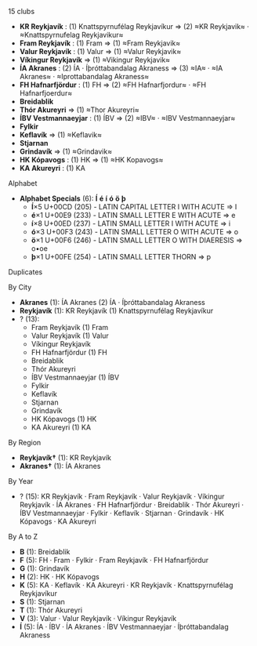 15 clubs

- **KR Reykjavík** : (1) Knattspyrnufélag Reykjavíkur ⇒ (2) ≈KR Reykjavik≈ · ≈Knattspyrnufelag Reykjavikur≈
- **Fram Reykjavík** : (1) Fram ⇒ (1) ≈Fram Reykjavik≈
- **Valur Reykjavík** : (1) Valur ⇒ (1) ≈Valur Reykjavik≈
- **Víkingur Reykjavík** ⇒ (1) ≈Vikingur Reykjavik≈
- **ÍA Akranes** : (2) ÍA · Íþróttabandalag Akraness ⇒ (3) ≈IA≈ · ≈IA Akranes≈ · ≈Iprottabandalag Akraness≈
- **FH Hafnarfjördur** : (1) FH ⇒ (2) ≈FH Hafnarfjordur≈ · ≈FH Hafnarfjoerdur≈
- **Breidablik**
- **Thór Akureyri** ⇒ (1) ≈Thor Akureyri≈
- **ÍBV Vestmannaeyjar** : (1) ÍBV ⇒ (2) ≈IBV≈ · ≈IBV Vestmannaeyjar≈
- **Fylkir**
- **Keflavík** ⇒ (1) ≈Keflavik≈
- **Stjarnan**
- **Grindavík** ⇒ (1) ≈Grindavik≈
- **HK Kópavogs** : (1) HK ⇒ (1) ≈HK Kopavogs≈
- **KA Akureyri** : (1) KA




Alphabet

- **Alphabet Specials** (6):  **Í**  **é**  **í**  **ó**  **ö**  **þ** 
  - **Í**×5 U+00CD (205) - LATIN CAPITAL LETTER I WITH ACUTE ⇒ I
  - **é**×1 U+00E9 (233) - LATIN SMALL LETTER E WITH ACUTE ⇒ e
  - **í**×8 U+00ED (237) - LATIN SMALL LETTER I WITH ACUTE ⇒ i
  - **ó**×3 U+00F3 (243) - LATIN SMALL LETTER O WITH ACUTE ⇒ o
  - **ö**×1 U+00F6 (246) - LATIN SMALL LETTER O WITH DIAERESIS ⇒ o•oe
  - **þ**×1 U+00FE (254) - LATIN SMALL LETTER THORN ⇒ p




Duplicates





By City

- **Akranes** (1): ÍA Akranes  (2) ÍA · Íþróttabandalag Akraness
- **Reykjavík** (1): KR Reykjavík  (1) Knattspyrnufélag Reykjavíkur
- ? (13): 
  - Fram Reykjavík  (1) Fram
  - Valur Reykjavík  (1) Valur
  - Víkingur Reykjavík 
  - FH Hafnarfjördur  (1) FH
  - Breidablik 
  - Thór Akureyri 
  - ÍBV Vestmannaeyjar  (1) ÍBV
  - Fylkir 
  - Keflavík 
  - Stjarnan 
  - Grindavík 
  - HK Kópavogs  (1) HK
  - KA Akureyri  (1) KA




By Region

- **Reykjavík†** (1):   KR Reykjavík
- **Akranes†** (1):   ÍA Akranes




By Year

- ? (15):   KR Reykjavík · Fram Reykjavík · Valur Reykjavík · Víkingur Reykjavík · ÍA Akranes · FH Hafnarfjördur · Breidablik · Thór Akureyri · ÍBV Vestmannaeyjar · Fylkir · Keflavík · Stjarnan · Grindavík · HK Kópavogs · KA Akureyri






By A to Z

- **B** (1): Breidablik
- **F** (5): FH · Fram · Fylkir · Fram Reykjavík · FH Hafnarfjördur
- **G** (1): Grindavík
- **H** (2): HK · HK Kópavogs
- **K** (5): KA · Keflavík · KA Akureyri · KR Reykjavík · Knattspyrnufélag Reykjavíkur
- **S** (1): Stjarnan
- **T** (1): Thór Akureyri
- **V** (3): Valur · Valur Reykjavík · Víkingur Reykjavík
- **Í** (5): ÍA · ÍBV · ÍA Akranes · ÍBV Vestmannaeyjar · Íþróttabandalag Akraness




